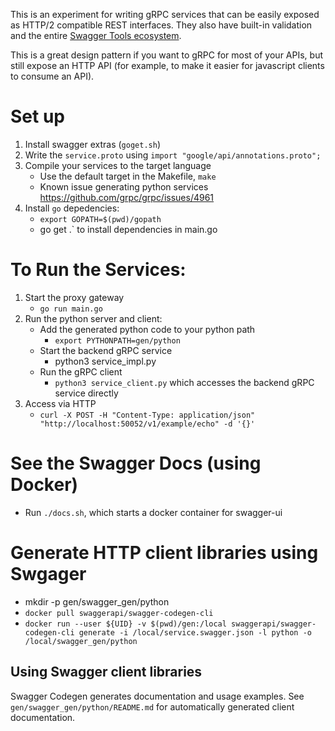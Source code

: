 This is an experiment for writing gRPC services that can be easily exposed as HTTP/2 compatible REST interfaces. They also have built-in validation and the entire [Swagger Tools ecosystem](https://swagger.io/tools/).

This is a great design pattern if you want to gRPC for most of your APIs, but still expose an HTTP API (for example, to make it easier for javascript clients to consume an API).

# Set up

1. Install swagger extras (`goget.sh`)
2. Write the `service.proto` using `import "google/api/annotations.proto";`
3. Compile your services to the target language
   - Use the default target in the Makefile, `make`
   - Known issue generating python services https://github.com/grpc/grpc/issues/4961
4. Install `go` depedencies:
   - `export GOPATH=$(pwd)/gopath`
   - go get .` to install dependencies in main.go

# To Run the Services:

1. Start the proxy gateway
   - `go run main.go`
2. Run the python server and client:
   - Add the generated python code to your python path
     - `export PYTHONPATH=gen/python`
   - Start the backend gRPC service
     - python3 service_impl.py
   - Run the gRPC client
     - `python3 service_client.py` which accesses the backend gRPC service directly
3. Access via HTTP
   - `curl -X POST -H "Content-Type: application/json" "http://localhost:50052/v1/example/echo" -d '{}'`

# See the Swagger Docs (using Docker)
 - Run `./docs.sh`, which starts a docker container for swagger-ui

# Generate HTTP client libraries using Swgager
- mkdir -p gen/swagger_gen/python
- `docker pull swaggerapi/swagger-codegen-cli`
- `docker run --user ${UID} -v $(pwd)/gen:/local swaggerapi/swagger-codegen-cli generate -i /local/service.swagger.json -l python -o /local/swagger_gen/python`

## Using Swagger client libraries

Swagger Codegen generates documentation and usage examples. See `gen/swagger_gen/python/README.md` for automatically generated client documentation.
